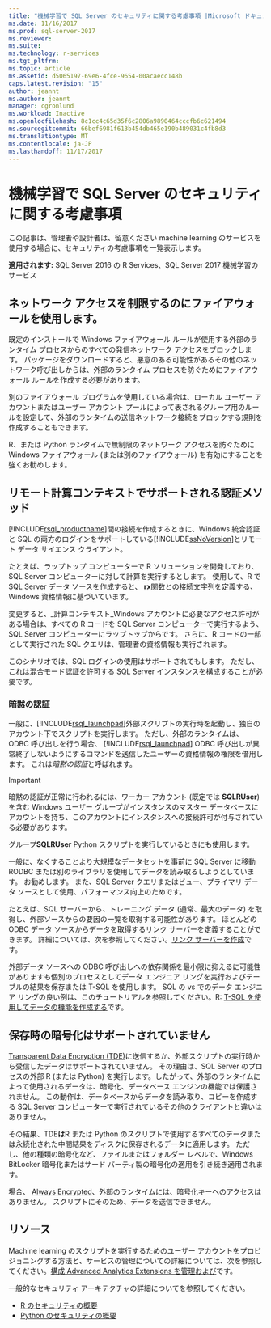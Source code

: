 ```yaml
---
title: "機械学習で SQL Server のセキュリティに関する考慮事項 |Microsoft ドキュメント"
ms.date: 11/16/2017
ms.prod: sql-server-2017
ms.reviewer: 
ms.suite: 
ms.technology: r-services
ms.tgt_pltfrm: 
ms.topic: article
ms.assetid: d5065197-69e6-4fce-9654-00acaecc148b
caps.latest.revision: "15"
author: jeannt
ms.author: jeannt
manager: cgronlund
ms.workload: Inactive
ms.openlocfilehash: 8c1cc4c65d35f6c2806a9890464cccfb6c621494
ms.sourcegitcommit: 66bef6981f613b454db465e190b489031c4fb8d3
ms.translationtype: MT
ms.contentlocale: ja-JP
ms.lasthandoff: 11/17/2017
---
```

# <a name="security-considerations-for-machine-learning-in-sql-server"></a>機械学習で SQL Server のセキュリティに関する考慮事項

この記事は、管理者や設計者は、留意ください machine learning のサービスを使用する場合に、セキュリティの考慮事項を一覧表示します。

**適用されます:** SQL Server 2016 の R Services、SQL Server 2017 機械学習のサービス

## <a name="use-a-firewall-to-restrict-network-access"></a>ネットワーク アクセスを制限するのにファイアウォールを使用します。

既定のインストールで Windows ファイアウォール ルールが使用する外部のランタイム プロセスからのすべての発信ネットワーク アクセスをブロックします。 パッケージをダウンロードすると、悪意のある可能性があるその他のネットワーク呼び出しからは、外部のランタイム プロセスを防ぐためにファイアウォール ルールを作成する必要があります。

別のファイアウォール プログラムを使用している場合は、ローカル ユーザー アカウントまたはユーザー アカウント プールによって表されるグループ用のルールを設定して、外部のランタイムの送信ネットワーク接続をブロックする規則を作成することもできます。

R、または Python ランタイムで無制限のネットワーク アクセスを防ぐために Windows ファイアウォール (または別のファイアウォール) を有効にすることを強くお勧めします。

## <a name="authentication-methods-supported-for-remote-compute-contexts"></a>リモート計算コンテキストでサポートされる認証メソッド

[!INCLUDE[rsql_productname](../../includes/rsql-productname-md.md)]間の接続を作成するときに、Windows 統合認証と SQL の両方のログインをサポートしている[!INCLUDE[ssNoVersion](../../includes/ssnoversion-md.md)]とリモート データ サイエンス クライアント。

たとえば、ラップトップ コンピューターで R ソリューションを開発しており、SQL Server コンピューターに対して計算を実行するとします。 使用して、R で SQL Server データ ソースを作成すると、 **rx**関数との接続文字列を定義する、Windows 資格情報に基づいています。

変更すると、_計算コンテキスト_Windows アカウントに必要なアクセス許可がある場合は、すべての R コードを SQL Server コンピューターで実行するよう、SQL Server コンピューターにラップトップからです。 さらに、R コードの一部として実行された SQL クエリは、管理者の資格情報も実行されます。

このシナリオでは、SQL ログインの使用はサポートされてもします。 ただし、これは混合モード認証を許可する SQL Server インスタンスを構成することが必要です。

### <a name="implied-authentication"></a>暗黙の認証

 一般に、[!INCLUDE[rsql_launchpad](../../includes/rsql-launchpad-md.md)]外部スクリプトの実行時を起動し、独自のアカウント下でスクリプトを実行します。 ただし、外部のランタイムは、ODBC 呼び出しを行う場合、 [!INCLUDE[rsql_launchpad](../../includes/rsql-launchpad-md.md)] ODBC 呼び出しが異常終了しないようにするコマンドを送信したユーザーの資格情報の権限を借用します。 これは*暗黙の認証*と呼ばれます。
 
 > [!IMPORTANT]
 > 暗黙の認証が正常に行われるには、ワーカー アカウント (既定では **SQLRUser**) を含む Windows ユーザー グループがインスタンスのマスター データベースにアカウントを持ち、このアカウントにインスタンスへの接続許可が付与されている必要があります。
 > 
 > グループ**SQLRUser** Python スクリプトを実行しているときにも使用します。 

一般に、なくすることより大規模なデータセットを事前に SQL Server に移動 RODBC または別のライブラリを使用してデータを読み取るしようとしています。 お勧めします。 また、SQL Server クエリまたはビュー、プライマリ データ ソースとして使用、パフォーマンス向上のためです。 

たとえば、SQL サーバーから、トレーニング データ (通常、最大のデータ) を取得し、外部ソースからの要因の一覧を取得する可能性があります。 ほとんどの ODBC データ ソースからデータを取得するリンク サーバーを定義することができます。 詳細については、次を参照してください。[リンク サーバーを作成](https://docs.microsoft.com/sql/relational-databases/linked-servers/create-linked-servers-sql-server-database-engine)です。

外部データ ソースへの ODBC 呼び出しへの依存関係を最小限に抑えるに可能性がありますも個別のプロセスとしてデータ エンジニア リングを実行およびテーブルの結果を保存または T-SQL を使用します。 SQL の vs でのデータ エンジニア リングの良い例は、このチュートリアルを参照してください。R: [T-SQL を使用してデータの機能を作成する](../tutorials/sqldev-create-data-features-using-t-sql.md)です。

## <a name="no-support-for-encryption-at-rest"></a>保存時の暗号化はサポートされていません

[Transparent Data Encryption (TDE)](https://docs.microsoft.com/sql/relational-databases/security/encryption/transparent-data-encryption)に送信するか、外部スクリプトの実行時から受信したデータはサポートされていません。 その理由は、SQL Server のプロセスの外部 R (または Python) を実行します。したがって、外部のランタイムによって使用されるデータは、暗号化、データベース エンジンの機能では保護されません。  この動作は、データベースからデータを読み取り、コピーを作成する SQL Server コンピューターで実行されているその他のクライアントと違いはありません。

その結果、TDE**は**R または Python のスクリプトで使用するすべてのデータまたは永続化された中間結果をディスクに保存されるデータに適用します。 ただし、他の種類の暗号化など、ファイルまたはフォルダー レベルで、Windows BitLocker 暗号化またはサード パーティ製の暗号化の適用を引き続き適用されます。

場合、 [Always Encrypted](https://docs.microsoft.com/sql/relational-databases/security/encryption/overview-of-key-management-for-always-encrypted)、外部のランタイムには、暗号化キーへのアクセスはありません。 スクリプトにそのため、データを送信できません。

## <a name="resources"></a>リソース

Machine learning のスクリプトを実行するためのユーザー アカウントをプロビジョニングする方法と、サービスの管理についての詳細については、次を参照してください。[構成 Advanced Analytics Extensions を管理および](../../advanced-analytics/r/configure-and-manage-advanced-analytics-extensions.md)です。

一般的なセキュリティ アーキテクチャの詳細についてを参照してください。

+ [R のセキュリティの概要](security-overview-sql-server-r.md)
+ [Python のセキュリティの概要](../python/security-overview-sql-server-python-services.md)

